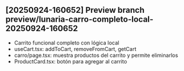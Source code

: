 ## [20250924-160652] Preview branch preview/lunaria-carro-completo-local-20250924-160652

- Carrito funcional completo con lógica local
- useCart.tsx: addToCart, removeFromCart, getCart
- carro/page.tsx: muestra productos del carrito y permite eliminarlos
- ProductCard.tsx: botón para agregar al carrito

